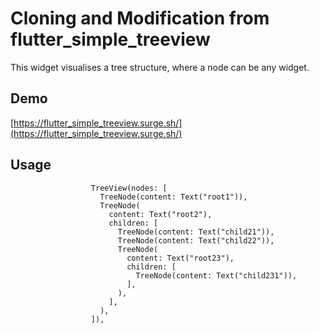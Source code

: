 # Cloning and Modification from flutter_simple_treeview
This widget visualises a tree structure, where a node can be any widget.

## Demo

[https://flutter_simple_treeview.surge.sh/](https://flutter_simple_treeview.surge.sh/)

## Usage

```
                  TreeView(nodes: [
                    TreeNode(content: Text("root1")),
                    TreeNode(
                      content: Text("root2"),
                      children: [
                        TreeNode(content: Text("child21")),
                        TreeNode(content: Text("child22")),
                        TreeNode(
                          content: Text("root23"),
                          children: [
                            TreeNode(content: Text("child231")),
                          ],
                        ),
                      ],
                    ),
                  ]),
```